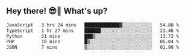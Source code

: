 ## Hey there! 😎👋 What's up?

<!--START_SECTION:waka-->

```txt
JavaScript   3 hrs 24 mins   █████████████▓░░░░░░░░░░░   54.80 %
TypeScript   1 hr 27 mins    ██████░░░░░░░░░░░░░░░░░░░   23.46 %
Python       51 mins         ███▒░░░░░░░░░░░░░░░░░░░░░   13.73 %
PHP          18 mins         █▒░░░░░░░░░░░░░░░░░░░░░░░   05.04 %
JSON         7 mins          ▒░░░░░░░░░░░░░░░░░░░░░░░░   01.98 %
```

<!--END_SECTION:waka-->
